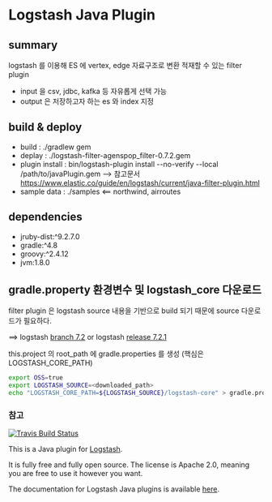 # Logstash Java Plugin

## summary

logstash 를 이용해 ES 에 vertex, edge 자료구조로 변환 적재할 수 있는 filter plugin

- input 을 csv, jdbc, kafka 등 자유롭게 선택 가능
- output 은 저장하고자 하는 es 와 index 지정

## build & deploy

- build : ./gradlew gem 
- deplay : ./logstash-filter-agenspop_filter-0.7.2.gem
- plugin install : bin/logstash-plugin install --no-verify --local /path/to/javaPlugin.gem
    --> 참고문서 https://www.elastic.co/guide/en/logstash/current/java-filter-plugin.html
- sample data : ./samples <== northwind, airroutes

## dependencies

- jruby-dist:^9.2.7.0
- gradle:^4.8
- groovy:^2.4.12
- jvm:1.8.0

## gradle.property 환경변수 및 logstash_core 다운로드 

filter plugin 은 logstash source 내용을 기반으로 build 되기 때문에 source 다운로드가 필요하다.

==> logstash [branch 7.2](https://github.com/elastic/logstash/tree/7.2) or logstash [release 7.2.1](https://github.com/elastic/logstash/releases/tag/v7.2.1)

this.project 의 root_path 에 gradle.properties 를 생성 (핵심은 LOGSTASH_CORE_PATH)

```bash
export OSS=true
export LOGSTASH_SOURCE=<downloaded_path>
echo "LOGSTASH_CORE_PATH=${LOGSTASH_SOURCE}/logstash-core" > gradle.properties
```

### 참고

[![Travis Build Status](https://travis-ci.org/logstash-plugins/logstash-filter-java_filter_example.svg)](https://travis-ci.org/logstash-plugins/logstash-filter-java_filter_example)

This is a Java plugin for [Logstash](https://github.com/elastic/logstash).

It is fully free and fully open source. The license is Apache 2.0, meaning you are free to use it however you want.

The documentation for Logstash Java plugins is available [here](https://www.elastic.co/guide/en/logstash/current/contributing-java-plugin.html).

